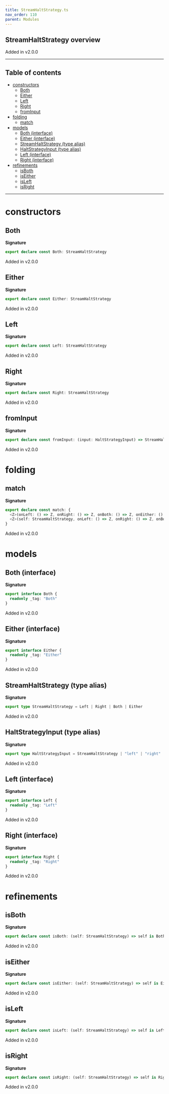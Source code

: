 ```yaml
---
title: StreamHaltStrategy.ts
nav_order: 110
parent: Modules
---
```


## StreamHaltStrategy overview

Added in v2.0.0

---

<h2 class="text-delta">Table of contents</h2>

- [constructors](#constructors)
  - [Both](#both)
  - [Either](#either)
  - [Left](#left)
  - [Right](#right)
  - [fromInput](#frominput)
- [folding](#folding)
  - [match](#match)
- [models](#models)
  - [Both (interface)](#both-interface)
  - [Either (interface)](#either-interface)
  - [StreamHaltStrategy (type alias)](#haltstrategy-type-alias)
  - [HaltStrategyInput (type alias)](#haltstrategyinput-type-alias)
  - [Left (interface)](#left-interface)
  - [Right (interface)](#right-interface)
- [refinements](#refinements)
  - [isBoth](#isboth)
  - [isEither](#iseither)
  - [isLeft](#isleft)
  - [isRight](#isright)

---

# constructors

## Both

**Signature**

```ts
export declare const Both: StreamHaltStrategy
```

Added in v2.0.0

## Either

**Signature**

```ts
export declare const Either: StreamHaltStrategy
```

Added in v2.0.0

## Left

**Signature**

```ts
export declare const Left: StreamHaltStrategy
```

Added in v2.0.0

## Right

**Signature**

```ts
export declare const Right: StreamHaltStrategy
```

Added in v2.0.0

## fromInput

**Signature**

```ts
export declare const fromInput: (input: HaltStrategyInput) => StreamHaltStrategy
```

Added in v2.0.0

# folding

## match

**Signature**

```ts
export declare const match: {
  <Z>(onLeft: () => Z, onRight: () => Z, onBoth: () => Z, onEither: () => Z): (self: StreamHaltStrategy) => Z
  <Z>(self: StreamHaltStrategy, onLeft: () => Z, onRight: () => Z, onBoth: () => Z, onEither: () => Z): Z
}
```

Added in v2.0.0

# models

## Both (interface)

**Signature**

```ts
export interface Both {
  readonly _tag: "Both"
}
```

Added in v2.0.0

## Either (interface)

**Signature**

```ts
export interface Either {
  readonly _tag: "Either"
}
```

Added in v2.0.0

## StreamHaltStrategy (type alias)

**Signature**

```ts
export type StreamHaltStrategy = Left | Right | Both | Either
```

Added in v2.0.0

## HaltStrategyInput (type alias)

**Signature**

```ts
export type HaltStrategyInput = StreamHaltStrategy | "left" | "right" | "both" | "either"
```

Added in v2.0.0

## Left (interface)

**Signature**

```ts
export interface Left {
  readonly _tag: "Left"
}
```

Added in v2.0.0

## Right (interface)

**Signature**

```ts
export interface Right {
  readonly _tag: "Right"
}
```

Added in v2.0.0

# refinements

## isBoth

**Signature**

```ts
export declare const isBoth: (self: StreamHaltStrategy) => self is Both
```

Added in v2.0.0

## isEither

**Signature**

```ts
export declare const isEither: (self: StreamHaltStrategy) => self is Either
```

Added in v2.0.0

## isLeft

**Signature**

```ts
export declare const isLeft: (self: StreamHaltStrategy) => self is Left
```

Added in v2.0.0

## isRight

**Signature**

```ts
export declare const isRight: (self: StreamHaltStrategy) => self is Right
```

Added in v2.0.0
